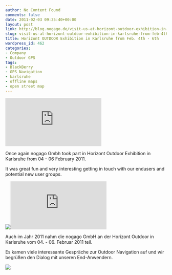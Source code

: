 ```yaml
---
author: No Content Found
comments: false
date: 2011-02-03 09:35:40+00:00
layout: post
link: http://blog.nogago.de/visit-us-at-horizont-outdoor-exhibition-in-karlsruhe-from-feb-4th-6th/
slug: visit-us-at-horizont-outdoor-exhibition-in-karlsruhe-from-feb-4th-6th
title: Horizont OUTDOOR Exhibition in Karlsruhe from Feb. 4th - 6th
wordpress_id: 462
categories:
- Company
- Outdoor GPS
tags:
- BlackBerry
- GPS Navigation
- karlsruhe
- offline maps
- open street map
---
```


![Horizont Outdoor Active](http://db5.kmkg.de/cgi-bin/x-mkp/download.pl?file=/upload/1296492562.jpg)

Once again nogago Gmbh took part in Horizont Outdoor Exhibition in Karlsruhe from 04 - 06 February 2011.

It was great fun and very interesting getting in touch with our endusers and potential new user groups.

[![](http://www.christeck.de/wp/wp-content/uploads/christeck.de/20110205_HorizontOutdoorOsmBooth.jpg)](http://www.christeck.de/wp/2011/02/06/3045/)![Horizont Outdoor Active](http://db5.kmkg.de/cgi-bin/x-mkp/download.pl?file=/upload/1296492562.jpg)

Auch im Jahr 2011 nahm die nogago GmbH an der Horizont Outdoor in Karlsruhe vom 04. - 06. Februar 2011 teil.

Es kamen viele interessante Gespräche zur Outdoor Navigation auf und wir begrüßen den Dialog mit unseren End-Anwendern.

[![](http://www.christeck.de/wp/wp-content/uploads/christeck.de/20110205_HorizontOutdoorOsmBooth.jpg)](http://www.christeck.de/wp/2011/02/06/3045/)
